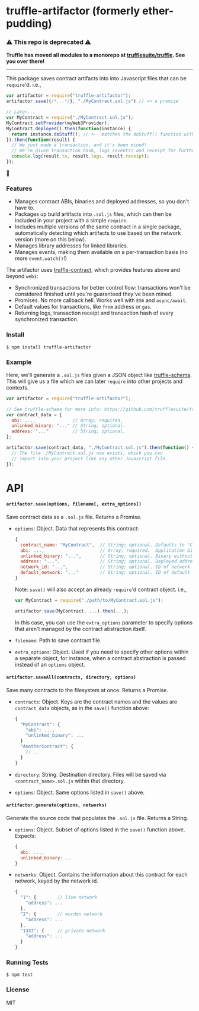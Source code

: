# truffle-artifactor (formerly ether-pudding)

### :warning: This repo is deprecated :warning:
**Truffle has moved all modules to a monorepo at [trufflesuite/truffle](https://github.com/trufflesuite/truffle). See you over there!**

-----------------------
This package saves contract artifacts into into Javascript files that can be `require`'d. i.e.,

```javascript
var artifactor = require("truffle-artifactor");
artifactor.save({/*...*/}, "./MyContract.sol.js") // => a promise

// Later...
var MyContract = require("./MyContract.sol.js");
MyContract.setProvider(myWeb3Provider);
MyContract.deployed().then(function(instance) {
  return instance.doStuff(); // <-- matches the doStuff() function within MyContract.sol.
}).then(function(result) {
  // We just made a transaction, and it's been mined!
  // We're given transaction hash, logs (events) and receipt for further processing.
  console.log(result.tx, result.logs, result.receipt);
});
```

👏

### Features

* Manages contract ABIs, binaries and deployed addresses, so you don't have to.
* Packages up build artifacts into `.sol.js` files, which can then be included in your project with a simple `require`.
* Includes multiple versions of the same contract in a single package, automatically detecting which artifacts to use based on the network version (more on this below).
* Manages library addresses for linked libraries.
* Manages events, making them available on a per-transaction basis (no more `event.watch()`!)

The artifactor uses [truffle-contract](https://github.com/trufflesuite/truffle-contract), which provides features above and beyond `web3`:

* Synchronized transactions for better control flow: transactions won't be considered finished until you're guaranteed they've been mined.
* Promises. No more callback hell. Works well with `ES6` and `async/await`.
* Default values for transactions, like `from` address or `gas`.
* Returning logs, transaction receipt and transaction hash of every synchronized transaction.

### Install

```
$ npm install truffle-artifactor
```

### Example

Here, we'll generate a `.sol.js` files given a JSON object like [truffle-schema](https://github.com/trufflesuite/truffle-schema). This will give us a file which we can later `require` into other projects and contexts.

```javascript
var artifactor = require("truffle-artifactor");

// See truffle-schema for more info: https://github.com/trufflesuite/truffle-schema
var contract_data = {
  abi: ...,              // Array; required.
  unlinked_binary: "..." // String; optional.
  address: "..."         // String; optional.
};

artifactor.save(contract_data, "./MyContract.sol.js").then(function() {
  // The file ./MyContract.sol.js now exists, which you can
  // import into your project like any other Javascript file.
});
```
# API

#### `artifactor.save(options, filename[, extra_options])`

Save contract data as a `.sol.js` file. Returns a Promise.

* `options`: Object. Data that represents this contract:

    ```javascript
    {
      contract_name: "MyContract",  // String; optional. Defaults to "Contract"
      abi: ...,                     // Array; required.  Application binary interface.
      unlinked_binary: "...",       // String; optional. Binary without resolve library links.
      address: "...",               // String; optional. Deployed address of contract.
      network_id: "...",            // String; optional. ID of network being saved within abstraction.
      default_network: "..."        // String; optional. ID of default network this abstraction should use.
    }
    ```

    Note: `save()` will also accept an already `require`'d contract object. i.e.,

    ```javascript
    var MyContract = require("./path/to/MyContract.sol.js");

    artifactor.save(MyContract, ...).then(...);
    ```

  In this case, you can use the `extra_options` parameter to specify options that aren't managed by the contract abstraction itself.

* `filename`: Path to save contract file.
* `extra_options`: Object. Used if you need to specify other options within a separate object, for instance, when a contract abstraction is passed instead of an `options` object.

#### `artifactor.saveAll(contracts, directory, options)`

Save many contracts to the filesystem at once. Returns a Promise.

* `contracts`: Object. Keys are the contract names and the values are `contract_data` objects, as in the `save()` function above:

    ```javascript
    {
      "MyContract": {
        "abi": ...,
        "unlinked_binary": ...
      }
      "AnotherContract": {
        // ...
      }
    }
    ```

* `directory`: String. Destination directory. Files will be saved via `<contract_name>.sol.js` within that directory.
* `options`: Object. Same options listed in `save()` above.

#### `artifactor.generate(options, networks)`

Generate the source code that populates the `.sol.js` file. Returns a String.

* `options`: Object. Subset of options listed in the `save()` function above. Expects:

    ```javascript
  {
      abi: ...,
      unlinked_binary: ...
  }
  ```

* `networks`: Object. Contains the information about this contract for each network, keyed by the network id.

    ```javascript
    {
      "1": {        // live network
        "address": ...
      },
      "2": {        // morden network
        "address": ...
      },
      "1337": {     // private network
        "address": ...
      }
    }
    ```

### Running Tests

```
$ npm test
```

### License

MIT
